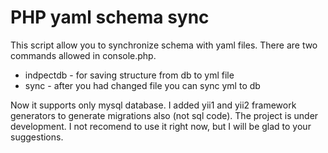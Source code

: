 <h1>PHP yaml schema sync</h1>
<p>
    This script allow you to synchronize schema with yaml files.
    There are two commands allowed in console.php.
</p>
<ul>
    <li>indpectdb - for saving structure from db to yml file</li>
    <li>sync - after you had changed file you can sync yml to db</li>
</ul>
<p>
Now it supports only mysql database.
I added yii1 and yii2 framework generators to generate migrations also (not sql code).
The project is under development. I not recomend to use it right now, but I will be glad to your suggestions.
</p>